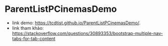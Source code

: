# ParentListPCinemasDemo
* link demo: https://tcdtist.github.io/ParentListPCinemasDemo/.
* link tham khảo: https://stackoverflow.com/questions/30893353/bootstrap-multiple-nav-tabs-for-tab-content
